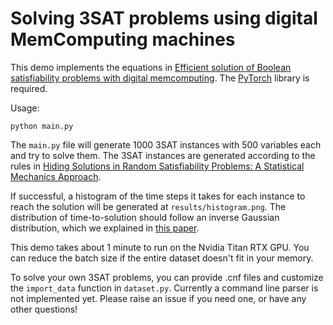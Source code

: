 # Solving 3SAT problems using digital MemComputing machines
This demo implements the equations in [Efficient solution of Boolean satisfiability problems with digital memcomputing](https://www.nature.com/articles/s41598-020-76666-2). The [PyTorch](https://pytorch.org/) library is required. 

Usage: 

`python main.py`

The `main.py` file will generate 1000 3SAT instances with 500 variables each and try to solve them. The 3SAT instances are generated according to the rules in [Hiding Solutions in Random Satisfiability Problems: A Statistical Mechanics Approach](https://journals.aps.org/prl/abstract/10.1103/PhysRevLett.88.188701).

If successful, a histogram of the time steps it takes for each instance to reach the solution will be generated at `results/histogram.png`. The distribution of time-to-solution should follow an inverse Gaussian distribution, which we explained in [this paper](https://arxiv.org/abs/2301.08787). 

This demo takes about 1 minute to run on the Nvidia Titan RTX GPU. You can reduce the batch size if the entire dataset doesn't fit in your memory. 

To solve your own 3SAT problems, you can provide .cnf files and customize the `import_data` function in `dataset.py`. Currently a command line parser is not implemented yet. Please raise an issue if you need one, or have any other questions! 
